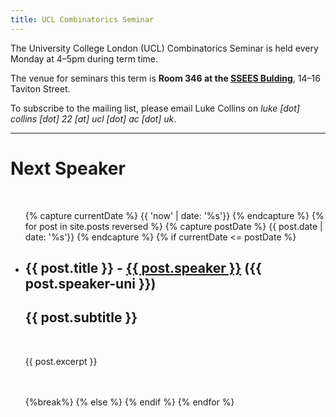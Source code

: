 ```yaml
---
title: UCL Combinatorics Seminar
---
```


The University College London (UCL) Combinatorics Seminar is held every Monday at 4&ndash;5pm during term time.

The venue for seminars this term is **Room 346 at the <a href="https://www.openstreetmap.org/way/40253190" target=_blank>SSEES Bulding</a>**, 14–16 Taviton Street.<!--at <a href="https://www.openstreetmap.org/way/40205767" target=_blank>25, Gordon Street</a>.-->

To subscribe to the mailing list, please email Luke Collins on _luke [dot] collins [dot] 22 [at] ucl [dot] ac [dot] uk_.

---

# Next Speaker
<br>
<ul class="post-list">
{% capture currentDate %}
  {{ 'now' | date: '%s'}}
  {% endcapture %}
  {% for post in site.posts reversed %}
  {% capture postDate %}
  {{ post.date | date: '%s'}}
  {% endcapture %}
    {% if currentDate <= postDate %}
    <!-- Don't show drafts -->
    <li>
      <h2>{{ post.title }} - <a href="{{ post.speaker-url }}">{{ post.speaker }}</a> ({{ post.speaker-uni }})</h2>
      <h2>{{ post.subtitle }}</h2>
      <br>
      <p>{{ post.excerpt }}</p>
      <br><br>
    </li>
    {%break%}
    {% else %}
    {% endif %}
  {% endfor %}
</ul>
